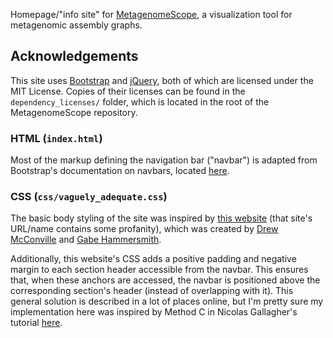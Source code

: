 Homepage/"info site" for
[MetagenomeScope](http://github.com/marbl/MetagenomeScope), a
visualization tool for metagenomic assembly graphs.

## Acknowledgements
This site uses [Bootstrap](http://getbootstrap.com/) and
[jQuery](http://jquery.com/), both of which are licensed under the MIT License.
Copies of their licenses can be found in the `dependency_licenses/` folder,
which is located in the root of the MetagenomeScope repository.

### HTML (`index.html`)

Most of the markup defining the navigation bar ("navbar") is adapted from
Bootstrap's documentation on navbars, located
[here](https://getbootstrap.com/docs/3.3/components/#navbar).

### CSS (`css/vaguely_adequate.css`)

The basic body styling of the site was inspired by
[this website](http://bettermotherfuckingwebsite.com/)
(that site's URL/name contains some profanity), which was created by
[Drew McConville](https://twitter.com/drew_mc) and
[Gabe Hammersmith](https://twitter.com/gabehammersmith).

Additionally, this website's CSS adds a positive padding and negative margin
to each section header accessible from the navbar. This ensures that, when these
anchors are accessed, the navbar is positioned above the corresponding section's
header (instead of overlapping with it).
This general solution is described in a lot of places online, but I'm pretty
sure my implementation here was inspired by Method C in Nicolas Gallagher's
tutorial [here](http://nicolasgallagher.com/jump-links-and-viewport-positioning/demo/#method-C).
